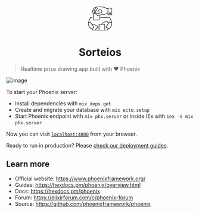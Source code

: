 <p align="center">
<a href="https://simpleicons.org/">
  <img src="priv/static/images/sorteio-logo.svg" alt="Simple Icons" width=64 height=64>
</a>
<h1 align="center">Sorteios</h1>


> Realtime prize drawing app built with ❤️ Phoenix

![image](https://user-images.githubusercontent.com/9121359/196022769-b0af6585-e05c-4924-b749-a6219bf1f6ec.png)


To start your Phoenix server:

  * Install dependencies with `mix deps.get`
  * Create and migrate your database with `mix ecto.setup`
  * Start Phoenix endpoint with `mix phx.server` or inside IEx with `iex -S mix phx.server`

Now you can visit [`localhost:4000`](http://localhost:4000) from your browser.

Ready to run in production? Please [check our deployment guides](https://hexdocs.pm/phoenix/deployment.html).

## Learn more

  * Official website: https://www.phoenixframework.org/
  * Guides: https://hexdocs.pm/phoenix/overview.html
  * Docs: https://hexdocs.pm/phoenix
  * Forum: https://elixirforum.com/c/phoenix-forum
  * Source: https://github.com/phoenixframework/phoenix
